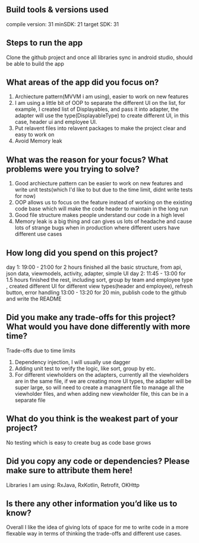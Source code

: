 ## Build tools & versions used
compile version: 31
minSDK: 21
target SDK: 31

## Steps to run the app
Clone the github project and once all libraries sync in android studio, should be able to build the app

## What areas of the app did you focus on?
1. Archiecture pattern(MVVM i am using), easier to work on new features
2. I am using a little bit of OOP to separate the different UI on the list, for example, I created list of Displayables, and pass it into adapter, 
the adapter will use the type(DisplayableType) to create different UI, in this case, header ui and employee UI.
3. Put relavent files into relavent packages to make the project clear and easy to work on
4. Avoid Memory leak


## What was the reason for your focus? What problems were you trying to solve?
1. Good archiecture pattern can be easier to work on new features and write unit tests(which I'd like to but due to the time limit, didnt write tests for now)
2. OOP allows us to focus on the feature instead of working on the existing code base which will make the code header to maintain in the long run
3. Good file structure makes people understand our code in a high level
4. Memory leak is a big thing and can gives us lots of headache and cause lots of strange bugs when in production where different users have different use cases

## How long did you spend on this project?
day 1: 19:00 - 21:00 for 2 hours finished all the basic structure, from api, json data, viewmodels, activity, adapter, simple UI
day 2: 11:45 - 13:00 for 1.5 hours finished the rest, including sort, group by team and employee type , 
  created different UI for different view types(header and employee),  refresh button, error handling
  13:00 - 13:20 for 20 min, publish code to the github and write the README

## Did you make any trade-offs for this project? What would you have done differently with more time?
Trade-offs due to time limits
1. Dependency injection, I will usually use dagger
2. Adding unit test to verify the logic, like sort, group by etc.
3. For different viewholders on the adapters, currently all the viewholders are in the same file, if we are creating more
UI types, the adapter will be super large, so will need to create a managnent file to manage all the viewholder files, and 
when adding new viewholder file, this can be in a separate file

## What do you think is the weakest part of your project?
No testing which is easy to create bug as code base grows

## Did you copy any code or dependencies? Please make sure to attribute them here!
Libraries I am using: RxJava, RxKotlin, Retrofit, OKHttp

## Is there any other information you’d like us to know?
Overall I like the idea of giving lots of space for me to write code in a more flexable way in terms of thinking the trade-offs and different use cases.




